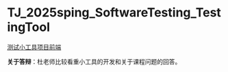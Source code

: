 # TJ_2025sping_SoftwareTesting_TestingTool

[测试小工具项目前端](https://github.com/kiy-00/Software-Testing-Tool-fronted.git)

**关于答辩**：杜老师比较看重小工具的开发和关于课程问题的回答。
